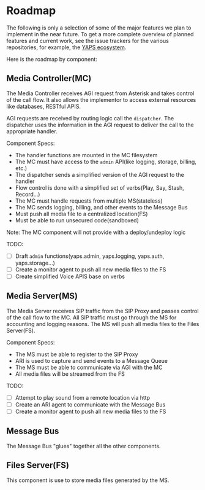 # Roadmap
The following is only a selection of some of the major features we plan to
implement in the near future. To get a more complete overview of planned features
and current work, see the issue trackers for the various repositories, for example,
the [YAPS ecosystem](https://github.com/fonoster/yaps).

Here is the roadmap by component:

## Media Controller(MC)

The Media Controller receives AGI request from Asterisk and takes control of
the call flow. It also allows the implementor to access external resources like
databases, RESTful APIS.

AGI requests are received by routing logic call the `dispatcher`. The dispatcher
uses the information in the AGI request to deliver the call to the appropriate
handler.

Component Specs:

- The handler functions are mounted in the MC filesystem
- The MC must have access to the `admin` API(like logging, storage, billing, etc.)
- The dispatcher sends a simplified version of the AGI request to the handler
- Flow control is done with a simplified set of verbs(Play, Say, Stash, Record...)
- The MC must handle requests from multiple MS(stateless)
- The MC sends logging, billing, and other events to the Message Bus
- Must push all media file to a centralized location(FS)
- Must be able to run unsecured code(sandboxed)

Note: The MC component will not provide with a deploy/undeploy logic

TODO:

- [ ] Draft `admin` functions(yaps.admin, yaps.logging, yaps.auth, yaps.storage...)
- [ ] Create a monitor agent to push all new media files to the FS
- [ ] Create simplified Voice APIS base on verbs

## Media Server(MS)

The Media Server receives SIP traffic from the SIP Proxy and passes control of the call
flow to the MC. All SIP traffic must go through the MS for accounting and logging
reasons. The MS will push all media files to the Files Server(FS).

Component Specs:

- The MS must be able to register to the SIP Proxy
- ARI is used to capture and send events to a Message Queue
- The MS must be able to communicate via AGI with the MC
- All media files will be streamed from the FS

TODO:

- [ ] Attempt to play sound from a remote location via http
- [ ] Create an ARI agent to communicate with the Message Bus
- [ ] Create a monitor agent to push all new media files to the FS

## Message Bus

The Message Bus "glues" together all the other components.

## Files Server(FS)

This component is use to store media files generated by the MS.
